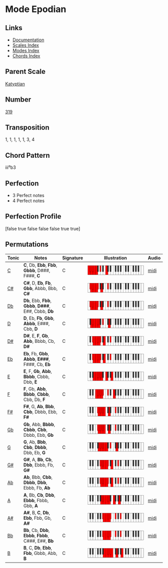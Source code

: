 # Mode Epodian

## Links

- [Documentation](README.md)
- [Scales Index](Scales.md)
- [Modes Index](Modes.md)
- [Chords Index](Chords.md)

## Parent Scale

[Katyptian](ScaleKatyptian.md)

## Number

[319](https://ianring.com/musictheory/scales/319)

## Transposition

1, 1, 1, 1, 1, 3, 4

## Chord Pattern

iii⁰b3

## Perfection

- 3 Perfect notes
- 4 Perfect notes

## Perfection Profile

[false true false false false true true]

## Permutations

| Tonic | Notes | Signature | Illustration | Audio |
|-------|-------|-----------|--------------|-------|
| [C](ModeCNaturalEpodian.md) | **C**, Db, **Ebb**, **Fbb**, **Gbbb**, D###, F###, **C** | C | ![CNaturalEpodian](ModeCNaturalEpodian.png) | [midi](https://github.com/edipermadi/music/blob/main/docs/ModeCNaturalEpodian.mid?raw=true) |
| [C#](ModeCSharpEpodian.md) | **C#**, D, **Eb**, **Fb**, **Gbb**, Abbb, Bbb, **C#** | C | ![CSharpEpodian](ModeCSharpEpodian.png) | [midi](https://github.com/edipermadi/music/blob/main/docs/ModeCSharpEpodian.mid?raw=true) |
| [Db](ModeDFlatEpodian.md) | **Db**, Ebb, **Fbb**, **Gbbb**, **D###**, E##, Cbbb, **Db** | C | ![DFlatEpodian](ModeDFlatEpodian.png) | [midi](https://github.com/edipermadi/music/blob/main/docs/ModeDFlatEpodian.mid?raw=true) |
| [D](ModeDNaturalEpodian.md) | **D**, Eb, **Fb**, **Gbb**, **Abbb**, E###, Cbb, **D** | C | ![DNaturalEpodian](ModeDNaturalEpodian.png) | [midi](https://github.com/edipermadi/music/blob/main/docs/ModeDNaturalEpodian.mid?raw=true) |
| [D#](ModeDSharpEpodian.md) | **D#**, E, **F**, **Gb**, **Abb**, Bbbb, Cb, **D#** | C | ![DSharpEpodian](ModeDSharpEpodian.png) | [midi](https://github.com/edipermadi/music/blob/main/docs/ModeDSharpEpodian.mid?raw=true) |
| [Eb](ModeEFlatEpodian.md) | **Eb**, Fb, **Gbb**, **Abbb**, **E###**, F###, Cb, **Eb** | C | ![EFlatEpodian](ModeEFlatEpodian.png) | [midi](https://github.com/edipermadi/music/blob/main/docs/ModeEFlatEpodian.mid?raw=true) |
| [E](ModeENaturalEpodian.md) | **E**, F, **Gb**, **Abb**, **Bbbb**, Cbbb, Dbb, **E** | C | ![ENaturalEpodian](ModeENaturalEpodian.png) | [midi](https://github.com/edipermadi/music/blob/main/docs/ModeENaturalEpodian.mid?raw=true) |
| [F](ModeFNaturalEpodian.md) | **F**, Gb, **Abb**, **Bbbb**, **Cbbb**, Cbb, Db, **F** | C | ![FNaturalEpodian](ModeFNaturalEpodian.png) | [midi](https://github.com/edipermadi/music/blob/main/docs/ModeFNaturalEpodian.mid?raw=true) |
| [F#](ModeFSharpEpodian.md) | **F#**, G, **Ab**, **Bbb**, **Cbb**, Dbbb, Ebb, **F#** | C | ![FSharpEpodian](ModeFSharpEpodian.png) | [midi](https://github.com/edipermadi/music/blob/main/docs/ModeFSharpEpodian.mid?raw=true) |
| [Gb](ModeGFlatEpodian.md) | **Gb**, Abb, **Bbbb**, **Cbbb**, **Cbb**, Dbbb, Ebb, **Gb** | C | ![GFlatEpodian](ModeGFlatEpodian.png) | [midi](https://github.com/edipermadi/music/blob/main/docs/ModeGFlatEpodian.mid?raw=true) |
| [G](ModeGNaturalEpodian.md) | **G**, Ab, **Bbb**, **Cbb**, **Dbbb**, Dbb, Eb, **G** | C | ![GNaturalEpodian](ModeGNaturalEpodian.png) | [midi](https://github.com/edipermadi/music/blob/main/docs/ModeGNaturalEpodian.mid?raw=true) |
| [G#](ModeGSharpEpodian.md) | **G#**, A, **Bb**, **Cb**, **Dbb**, Ebbb, Fb, **G#** | C | ![GSharpEpodian](ModeGSharpEpodian.png) | [midi](https://github.com/edipermadi/music/blob/main/docs/ModeGSharpEpodian.mid?raw=true) |
| [Ab](ModeAFlatEpodian.md) | **Ab**, Bbb, **Cbb**, **Dbbb**, **Dbb**, Ebbb, Fb, **Ab** | C | ![AFlatEpodian](ModeAFlatEpodian.png) | [midi](https://github.com/edipermadi/music/blob/main/docs/ModeAFlatEpodian.mid?raw=true) |
| [A](ModeANaturalEpodian.md) | **A**, Bb, **Cb**, **Dbb**, **Ebbb**, Fbbb, Gbb, **A** | C | ![ANaturalEpodian](ModeANaturalEpodian.png) | [midi](https://github.com/edipermadi/music/blob/main/docs/ModeANaturalEpodian.mid?raw=true) |
| [A#](ModeASharpEpodian.md) | **A#**, B, **C**, **Db**, **Ebb**, Fbb, Gb, **A#** | C | ![ASharpEpodian](ModeASharpEpodian.png) | [midi](https://github.com/edipermadi/music/blob/main/docs/ModeASharpEpodian.mid?raw=true) |
| [Bb](ModeBFlatEpodian.md) | **Bb**, Cb, **Dbb**, **Ebbb**, **Fbbb**, C###, E##, **Bb** | C | ![BFlatEpodian](ModeBFlatEpodian.png) | [midi](https://github.com/edipermadi/music/blob/main/docs/ModeBFlatEpodian.mid?raw=true) |
| [B](ModeBNaturalEpodian.md) | **B**, C, **Db**, **Ebb**, **Fbb**, Gbbb, Abb, **B** | C | ![BNaturalEpodian](ModeBNaturalEpodian.png) | [midi](https://github.com/edipermadi/music/blob/main/docs/ModeBNaturalEpodian.mid?raw=true) |
